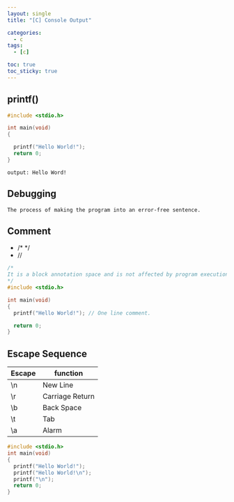 ```yaml
---
layout: single
title: "[C] Console Output"

categories:
  - c
tags:
  - [c]

toc: true
toc_sticky: true
---
```


## printf()

```c
#include <stdio.h>

int main(void)
{

  printf("Hello World!");
  return 0;
}
```

`output: Hello Word!`

## Debugging

`The process of making the program into an error-free sentence.`

## Comment

- /\* \*/
- //

```c
/*
It is a block annotation space and is not affected by program execution.
*/
#include <stdio.h>

int main(void)
{
  printf("Hello World!"); // One line comment.

  return 0;
}
```

## Escape Sequence
Escape|function
---|---
\n|New Line
\r|Carriage Return
\b|Back Space
\t|Tab
\a|Alarm

```c++
#include <stdio.h>
int main(void)
{
  printf("Hello World!");
  printf("Hello World!\n");
  printf("\n");
  return 0;
}
```
